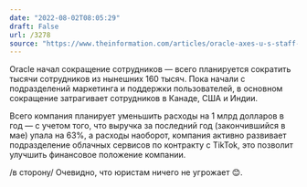 ```yaml
---
date: "2022-08-02T08:05:29"
draft: False
url: /3278
source: "https://www.theinformation.com/articles/oracle-axes-u-s-staff-part-of-plan-to-lay-off-thousands"
---
```


Oracle начал сокращение сотрудников — всего планируется сократить тысячи сотрудников из нынешних 160 тысяч. Пока начали с подразделений маркетинга и поддержки пользователей, в основном сокращение затрагивает сотрудников в Канаде, США и Индии.

Всего компания планирует уменьшить расходы на 1 млрд долларов в год — с учетом того, что выручка за последний год (закончившийся в мае) упала на 63%, а расходы наоборот, компания активно развивает подразделение облачных сервисов по контракту с TikTok, это позволит улучшить финансовое положение компании.

/в сторону/ Очевидно, что юристам ничего не угрожает 😊.
